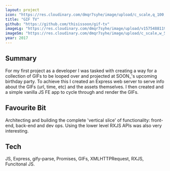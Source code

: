 ```yaml
---
layout: project
icon: "https://res.cloudinary.com/dmqr7syhe/image/upload/c_scale,q_100,w_200/v1575555869/jackhkmatthews.com/icons/gif-tv-icon_ajdvpr.png"
title: "GIF TV"
github: "https://github.com/thisissoon/gif-tv"
imageLg: "https://res.cloudinary.com/dmqr7syhe/image/upload/v1575488119/jackhkmatthews.com/images/gif-tv_smj2fc.gif"
imageSm: "https://res.cloudinary.com/dmqr7syhe/image/upload/c_scale,w_500/v1575488119/jackhkmatthews.com/images/gif-tv_smj2fc.gif"
year: 2017
---
```


## Summary

For my first project as a developer I was tasked with creating a way for a collection of GIFs to be looped over and projected at SOON\_'s upcoming birthday party. To achieve this I created an Express web server to serve info about the GIFs (url, time, etc) and the assets themselves. I then created and a simple vanilla JS FE app to cycle through and render the GIFs.

## Favourite Bit

Architecting and building the complete 'vertical slice' of functionality: front-end, back-end and dev ops. Using the lower level RXJS APIs was also very interesting.

## Tech

JS, Express, gify-parse, Promises, GIFs, XMLHTTPRequest, RXJS, Funcitonal JS.
